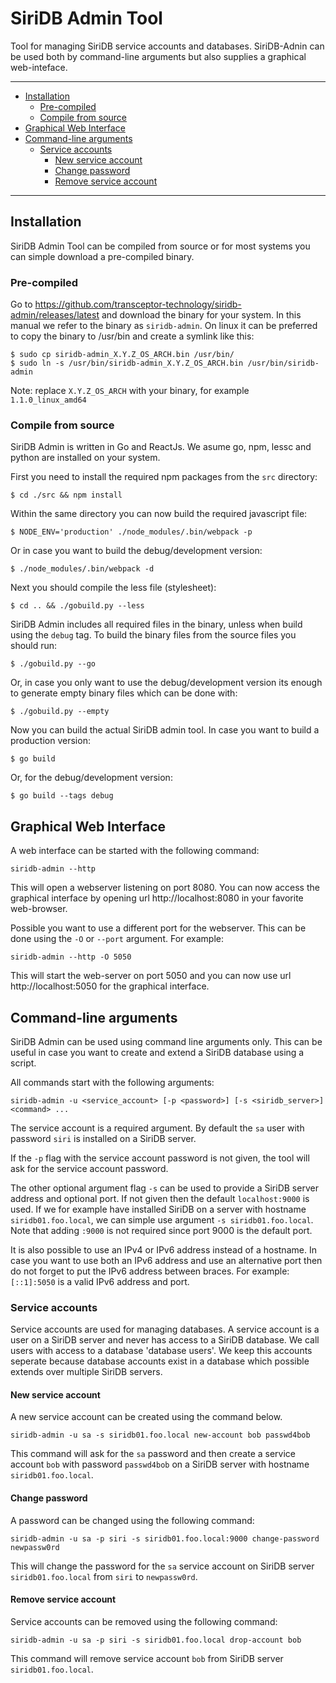# SiriDB Admin Tool
Tool for managing SiriDB service accounts and databases. SiriDB-Adnin can be used both by command-line arguments but also supplies a graphical web-inteface.

---------------------------------------
  * [Installation](#installation)
    * [Pre-compiled](#pre-compiled)
    * [Compile from source](#compile-from-source)
  * [Graphical Web Interface](#graphical-web-interface)
  * [Command-line arguments](#command-line-arguments)
    * [Service accounts](#service-accounts)
      * [New service account](#new-service-account)
      * [Change password](#change-password)
      * [Remove service account](#remove-service-account)

---------------------------------------
## Installation
SiriDB Admin Tool can be compiled from source or for most systems you can simple download a pre-compiled binary.

### Pre-compiled
Go to https://github.com/transceptor-technology/siridb-admin/releases/latest and download the binary for your system.
In this manual we refer to the binary as `siridb-admin`. On linux it can be preferred to copy the binary to /usr/bin and create a symlink like this:
```
$ sudo cp siridb-admin_X.Y.Z_OS_ARCH.bin /usr/bin/
$ sudo ln -s /usr/bin/siridb-admin_X.Y.Z_OS_ARCH.bin /usr/bin/siridb-admin
```
Note: replace `X.Y.Z_OS_ARCH` with your binary, for example `1.1.0_linux_amd64`

### Compile from source
SiriDB Admin is written in Go and ReactJs. We asume go, npm, lessc and python are installed on your system.

First you need to install the required npm packages from the `src` directory:
```
$ cd ./src && npm install
```
Within the same directory you can now build the required javascript file:
```
$ NODE_ENV='production' ./node_modules/.bin/webpack -p
```
Or in case you want to build the debug/development version:
```
$ ./node_modules/.bin/webpack -d
```
Next you should compile the less file (stylesheet):
```
$ cd .. && ./gobuild.py --less
```
SiriDB Admin includes all required files in the binary, unless when build using the `debug` tag. To build the binary files from the source files you should run:
```
$ ./gobuild.py --go
```
Or, in case you only want to use the debug/development version its enough to generate empty binary files which can be done with:
```
$ ./gobuild.py --empty
```
Now you can build the actual SiriDB admin tool. In case you want to build a production version:
```
$ go build
```
Or, for the debug/development version:
```
$ go build --tags debug
```

## Graphical Web Interface
A web interface can be started with the following command:
```  
siridb-admin --http
```
This will open a webserver listening on port 8080. You can now access the graphical interface by opening url http://localhost:8080 in your favorite web-browser.

Possible you want to use a different port for the webserver. This can be done using the `-O` or `--port` argument. For example:
```
siridb-admin --http -O 5050
```  
This will start the web-server on port 5050 and you can now use url http://localhost:5050 for the graphical interface.

## Command-line arguments
SiriDB Admin can be used using command line arguments only. This can be useful in case you want to create and extend a SiriDB database using a script. 

All commands start with the following arguments:
```
siridb-admin -u <service_account> [-p <password>] [-s <siridb_server>] <command> ...
```
The service account is a required argument. By default the `sa` user with password `siri` is installed on a SiriDB server. 

If the `-p` flag with the service account password is not given, the tool will ask for the service account password.

The other optional argument flag `-s` can be used to provide a SiriDB server address and optional port. If not given then the default `localhost:9000` is used. If we for example have installed SiriDB on a server with hostname `siridb01.foo.local`, we can simple use argument `-s siridb01.foo.local`. Note that adding `:9000` is not required since port 9000 is the default port.

It is also possible to use an IPv4 or IPv6 address instead of a hostname. In case you want to use both an IPv6 address and use an alternative port then do not forget to put the IPv6 address between braces. For example: `[::1]:5050` is a valid IPv6 address and port.

### Service accounts
Service accounts are used for managing databases. A service account is a user on a SiriDB server and never has access to a SiriDB database. We call users with access to a database 'database users'. We keep this accounts seperate because database accounts exist in a database which possible extends over multiple SiriDB servers.

#### New service account
A new service account can be created using the command below.
```
siridb-admin -u sa -s siridb01.foo.local new-account bob passwd4bob
```
This command will ask for the `sa` password and then create a service account `bob` with password `passwd4bob` on a SiriDB server with hostname `siridb01.foo.local`. 

#### Change password
A password can be changed using the following command:
```
siridb-admin -u sa -p siri -s siridb01.foo.local:9000 change-password newpassw0rd
```
This will change the password for the `sa` service account on SiriDB server `siridb01.foo.local` from `siri` to `newpassw0rd`.

#### Remove service account
Service accounts can be removed using the following command:
```
siridb-admin -u sa -p siri -s siridb01.foo.local drop-account bob
```
This command will remove service account `bob` from SiriDB server `siridb01.foo.local`.


